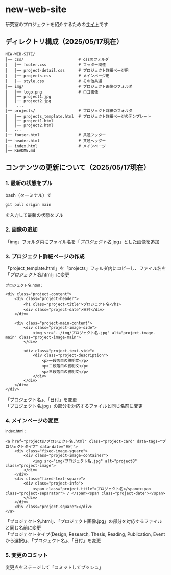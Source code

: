# new-web-site

研究室のプロジェクトを紹介するための[サイト](https://labshio.github.io/new-web-site/)です

## ディレクトリ構成（2025/05/17現在）

```
NEW-WEB-SITE/
│── css/                        # cssのフォルダ
│   │── footer.css              # フッター関連
│   │── project-detail.css      # プロジェクト詳細ページ用
│   │── projects.css            # メインページ用
│   │── style.css               # その他共通
│── img/                        # プロジェクト画像のフォルダ
│   │── logo.png                # ロゴ画像
│   │── project1.jpg
│   │── project2.jpg
│    ...
│── projects/                   # プロジェクト詳細のフォルダ
│   │── projects_template.html  # プロジェクト詳細ページのテンプレート
│   │── project1.html
│   │── project2.html
│   ...
│── footer.html                 # 共通フッター
│── header.html                 # 共通ヘッダー
│── index.html                  # メインページ
│── README.md
```

## コンテンツの更新について（2025/05/17現在）

### 1. 最新の状態をプル

bash（ターミナル）で
```
git pull origin main
```
を入力して最新の状態をプル

### 2. 画像の追加

「img」フォルダ内にファイル名を「*プロジェクト名*.jpg」とした画像を追加

### 3. プロジェクト詳細ページの作成

「project_template.html」を「projects」フォルダ内にコピーし、ファイル名を「*プロジェクト名*.html」に変更

<sub>プロジェクト名.html :</sub>
```
<div class="project-content">
    <div class="project-header">
        <h1 class="project-title">プロジェクト名</h1>
        <div class="project-date">日付</div>
    </div>
    
    <div class="project-main-content">
        <div class="project-image-side">
            <img src="../img/プロジェクト名.jpg" alt="project-image-main" class="project-image-main">
        </div>
        
        <div class="project-text-side">
            <div class="project-description">
                <p>一段落目の説明文</p>
                <p>二段落目の説明文</p>
                <p>三段落目の説明文</p>
            </div>
        </div>
    </div>
</div>
```

「プロジェクト名」、「日付」を変更<br/>
「プロジェクト名.jpg」の部分を対応するファイルと同じ名前に変更

### 4. メインページの変更

<sub>index.html :</sub>
```
<a href="projects/プロジェクト名.html" class="project-card" data-tags="プロジェクトタイプ" data-date="日付">
    <div class="fixed-image-square">
        <div class="project-image-container">
            <img src="img/プロジェクト名.jpg" alt="project8" class="project-image">
        </div>
    </div>
    <div class="fixed-text-square">
        <div class="project-info">
            <span class="project-title">プロジェクト名</span><span class="project-separator"> / </span><span class="project-date"></span>
        </div>
    </div>
    <div class="project-square"></div>
</a>
```

「プロジェクト名.html」、「プロジェクト画像.jpg」の部分を対応するファイルと同じ名前に変更<br/>
「プロジェクトタイプ(Design, Research, Thesis, Reading, Publication, Eventから選択)」、「プロジェクト名」、「日付」を変更

### 5. 変更のコミット

変更点をステージして「コミットしてプッシュ」
